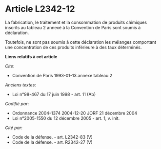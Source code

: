 # Article L2342-12

La fabrication, le traitement et la consommation de produits chimiques inscrits au tableau 2 annexé à la Convention de Paris
sont soumis à déclaration.

Toutefois, ne sont pas soumis à cette déclaration les mélanges comportant une concentration de ces produits inférieure à des
taux déterminés.

**Liens relatifs à cet article**

_Cite_:

  - Convention de Paris 1993-01-13 annexe tableau 2

_Anciens textes_:

  - Loi n°98-467 du 17 juin 1998 - art. 11 (Ab)

_Codifié par_:

  - Ordonnance 2004-1374 2004-12-20 JORF 21 décembre 2004
  - Loi n°2005-1550 du 12 décembre 2005 - art. 1, v. init.

_Cité par_:

  - Code de la défense. - art. L2342-83 (V)
  - Code de la défense. - art. R2342-27 (V)
